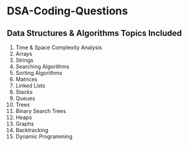# DSA-Coding-Questions

## Data Structures & Algorithms Topics Included

1. Time & Space Complexity Analysis
2. Arrays
3. Strings
4. Searching Algorithms
5. Sorting Algorithms
6. Matrices
7. Linked Lists
8. Stacks
9. Queues
10. Trees
11. Binary Search Trees
12. Heaps
13. Graphs
14. Backtracking
15. Dynamic Programming
